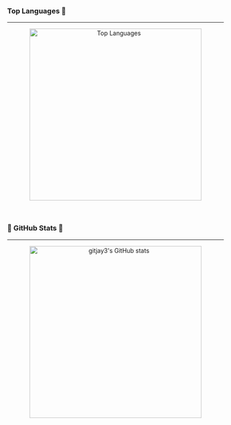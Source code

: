 ### Top Languages 👋

---

<div align="center">
  <img src="https://github-readme-stats.vercel.app/api/top-langs/?username=gitjay3&theme=tokyonight" alt="Top Languages" style="width: 400px; height: auto;" />
</div>

<p>&nbsp;</p> <!-- 빈 문단으로 줄 간격 추가 -->

### 🌟 GitHub Stats 🌟

---

<div align="center">
  <a href="https://github.com/gitjay3/github-readme-stats">
    <img src="https://github-readme-stats.vercel.app/api?username=gitjay3&theme=tokyonight" alt="gitjay3's GitHub stats" style="width: 400px; height: auto;" />
  </a>
</div>


